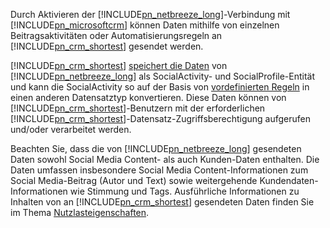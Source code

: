 Durch Aktivieren der [!INCLUDE[pn_netbreeze_long](pn-social-engagement-long.md)]-Verbindung mit [!INCLUDE[pn_microsoftcrm](pn-microsoftcrm.md)] können Daten mithilfe von einzelnen Beitragsaktivitäten oder Automatisierungsregeln an [!INCLUDE[pn_crm_shortest](pn-crm-shortest.md)] gesendet werden.  
  
 [!INCLUDE[pn_crm_shortest](pn-crm-shortest.md)] [speichert die Daten](https://go.microsoft.com/fwlink/p/?linkid=867082) von [!INCLUDE[pn_netbreeze_long](pn-social-engagement-long.md)] als SocialActivity- und SocialProfile-Entität und kann die SocialActivity so auf der Basis von [vordefinierten Regeln](https://go.microsoft.com/fwlink/p/?LinkID=624394) in einen anderen Datensatztyp konvertieren. Diese Daten können von [!INCLUDE[pn_crm_shortest](pn-crm-shortest.md)]-Benutzern mit der erforderlichen [!INCLUDE[pn_crm_shortest](pn-crm-shortest.md)]-Datensatz-Zugriffsberechtigung aufgerufen und/oder verarbeitet werden.  
  
 Beachten Sie, dass die von [!INCLUDE[pn_netbreeze_long](pn-social-engagement-long.md)] gesendeten Daten sowohl Social Media Content- als auch Kunden-Daten enthalten. Die Daten umfassen insbesondere Social Media Content-Informationen zum Social Media-Beitrag (Autor und Text) sowie weitergehende Kundendaten-Informationen wie Stimmung und Tags. Ausführliche Informationen zu Inhalten von an [!INCLUDE[pn_crm_shortest](pn-crm-shortest.md)] gesendeten Daten finden Sie im Thema [Nutzlasteigenschaften](https://go.microsoft.com/fwlink/p/?LinkID=799094).